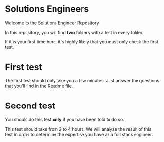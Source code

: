 # Solutions Engineers
Welcome to the Solutions Engineer Repository

In this repository, you will find **two** folders with a test in every folder.

If it is your first time here, it's highly likely that you must only check the first test.

# First test 
The first test should only take you a few minutes. Just answer the questions that you'll find in the Readme file.

# Second test
You should do this test **only** if you have been told to do so.

This test should take from 2 to 4 hours. We will analyze the result of this test in order to determine the expertise you have as a full stack engineer. 
